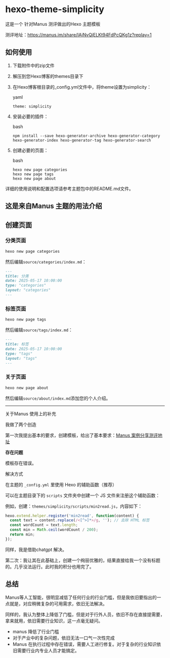 # hexo-theme-simplicity

这是一个 针对Manus 测评做出的Hexo 主题模板

测评地址：https://manus.im/share/IAjNvQjELKt94FdPcQKg1z?replay=1

## 如何使用

1. 下载附件中的zip文件

2. 解压到您Hexo博客的themes目录下

3. 在Hexo博客根目录的_config.yml文件中，将theme设置为simplicity：

   yaml

   

   ```
   theme: simplicity
   ```

4. 安装必要的插件：

   bash

   

   ```
   npm install --save hexo-generator-archive hexo-generator-category hexo-generator-index hexo-generator-tag hexo-generator-search
   ```

5. 创建必要的页面：

   bash

   

   ```
   hexo new page categories
   hexo new page tags
   hexo new page about
   ```

详细的使用说明和配置选项请参考主题包中的README.md文件。

## 这是来自Manus 主题的用法介绍

## 创建页面

### 分类页面

```bash
hexo new page categories
```

然后编辑`source/categories/index.md`：

```markdown
---
title: 分类
date: 2025-05-17 10:00:00
type: "categories"
layout: "categories"
---
```

### 标签页面

```bash
hexo new page tags
```

然后编辑`source/tags/index.md`：

```markdown
---
title: 标签
date: 2025-05-17 10:00:00
type: "tags"
layout: "tags"
---
```

### 关于页面

```bash
hexo new page about
```

然后编辑`source/about/index.md`添加您的个人介绍。

--------

关于Manus 使用上的补充

我做了两个创造

第一次我提出基本的要求，创建模板，给出了基本要求：[Manus 案例分享测评地址](https://manus.im/share/IAjNvQjELKt94FdPcQKg1z?replay=1)

**存在问题**

模板存在错误。

解决方式

在主题的 `_config.yml` 里使用 Hexo 的辅助函数（推荐）

可以在主题目录下的 `scripts` 文件夹中创建一个 JS 文件来注册这个辅助函数：

例如，创建：`themes/simplicity/scripts/min2read.js`，内容如下：

```js
hexo.extend.helper.register('min2read', function(content) {
  const text = content.replace(/<[^>]*>/g, ''); // 去除 HTML 标签
  const wordCount = text.length;
  const min = Math.ceil(wordCount / 200);
  return min;
});
```

同样，我是借助chatgpt 解决。

第二次：我让其在此基础上，创建一个绚丽优雅的，结果直接给我一个没有标题的。几乎没法运行。此时我的积分也用完了。

## 总结

Manus等人工智能，很明显减低了任何行业的行业门槛，但是我依旧要指出的一点就是，对应稍微复杂的可用需求，依旧无法解决。

同样的，我认为整体上降低了门槛，但是对于行外人员，依旧不存在直接提需要，拿来就用，依旧需要行业知识，这一点毫无疑问。

- manus 降低了行业门槛
- 对于产业中的复杂问题，依旧无法一口气一次性完成
- Manus 在执行过程中存在错误，需要人工进行修复。对于复杂的行业知识依旧需要行业内专业人员才能搞定。









